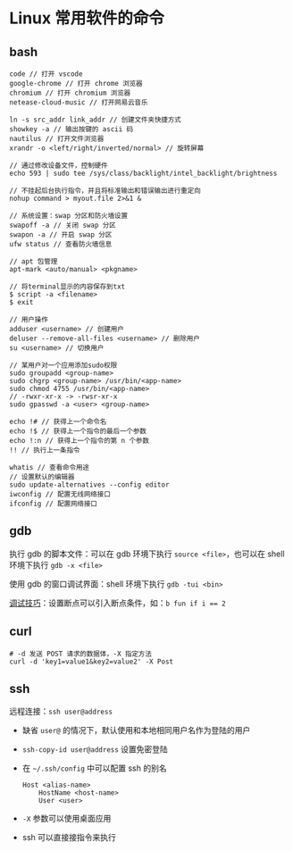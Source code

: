 # Linux 常用软件的命令

## bash

```term
code // 打开 vscode
google-chrome // 打开 chrome 浏览器
chromium // 打开 chromium 浏览器
netease-cloud-music // 打开网易云音乐

ln -s src_addr link_addr // 创建文件夹快捷方式
showkey -a // 输出按键的 ascii 码
nautilus // 打开文件浏览器
xrandr -o <left/right/inverted/normal> // 旋转屏幕

// 通过修改设备文件，控制硬件
echo 593 | sudo tee /sys/class/backlight/intel_backlight/brightness

// 不挂起后台执行指令，并且将标准输出和错误输出进行重定向
nohup command > myout.file 2>&1 &

// 系统设置：swap 分区和防火墙设置
swapoff -a // 关闭 swap 分区
swapon -a // 开启 swap 分区
ufw status // 查看防火墙信息

// apt 包管理
apt-mark <auto/manual> <pkgname>

// 将terminal显示的内容保存到txt
$ script -a <filename>
$ exit

// 用户操作
adduser <username> // 创建用户
deluser --remove-all-files <username> // 删除用户
su <username> // 切换用户

// 某用户对一个应用添加sudo权限
sudo groupadd <group-name>
sudo chgrp <group-name> /usr/bin/<app-name>
sudo chmod 4755 /usr/bin/<app-name>
// -rwxr-xr-x -> -rwsr-xr-x
sudo gpasswd -a <user> <group-name>

echo !# // 获得上一个命令名
echo !$ // 获得上一个指令的最后一个参数
echo !:n // 获得上一个指令的第 n 个参数
!! // 执行上一条指令

whatis // 查看命令用途
// 设置默认的编辑器
sudo update-alternatives --config editor
iwconfig // 配置无线网络接口
ifconfig // 配置网络接口
```

## gdb

执行 gdb 的脚本文件：可以在 gdb 环境下执行 `source <file>`，也可以在 shell 环境下执行 `gdb -x <file>`

使用 gdb 的窗口调试界面：shell 环境下执行 `gdb -tui <bin>`

[调试技巧](https://blog.csdn.net/robinblog/article/details/17652541)：设置断点可以引入断点条件，如：`b fun if i == 2`

## curl

```shell
# -d 发送 POST 请求的数据体，-X 指定方法
curl -d 'key1=value1&key2=value2' -X Post
```

## ssh

远程连接：`ssh user@address`

- 缺省 `user@` 的情况下，默认使用和本地相同用户名作为登陆的用户
- `ssh-copy-id user@address` 设置免密登陆
- 在 `~/.ssh/config` 中可以配置 ssh 的别名

    ```sshconfig
    Host <alias-name>
        HostName <host-name>
        User <user>
    ```

- `-X` 参数可以使用桌面应用
- ssh 可以直接接指令来执行
